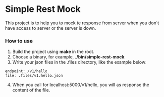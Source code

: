 # Simple Rest Mock
This project is to help you to mock te response from server when you don't have access to server or the server is down.    

### How to use
1. Build the project using **make** in the root.
2. Choose a binary, for example, **./bin/simple-rest-mock** 
3. Write your json files in the .files directory, like the example below:   
```
endpoint: /v1/hello
file: .files/v1.hello.json
```
4. When you call for localhost:5000/v1/hello, you will as response the content of the file.

